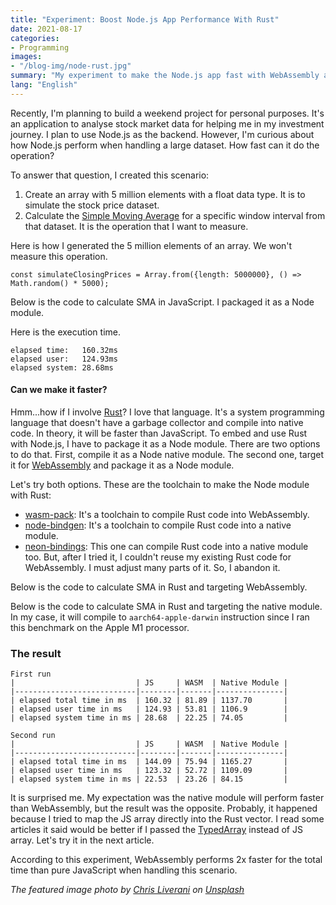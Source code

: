```yaml
---
title: "Experiment: Boost Node.js App Performance With Rust" 
date: 2021-08-17
categories:
- Programming
images:
- "/blog-img/node-rust.jpg"
summary: "My experiment to make the Node.js app fast with WebAssembly and Node native module that written in Rust."
lang: "English"
---
```


Recently, I'm planning to build a weekend project for personal purposes. It's an application to analyse stock market data for helping me in my investment journey. I plan to use Node.js as the backend. However, I'm curious about how Node.js perform when handling a large dataset. How fast can it do the operation?

To answer that question, I created this scenario:
1. Create an array with 5 million elements with a float data type. It is to simulate the stock price dataset.
2. Calculate the [Simple Moving Average](https://www.investopedia.com/terms/s/sma.asp) for a specific window interval from that dataset. It is the operation that I want to measure.

Here is how I generated the 5 million elements of an array. We won't measure this operation.

```
const simulateClosingPrices = Array.from({length: 5000000}, () => Math.random() * 5000);
```

Below is the code to calculate SMA in JavaScript. I packaged it as a Node module.

<script src="https://gist.github.com/bepitulaz/5fc2b4a2a42b5225e2ea47b098a12883.js"></script>

Here is the execution time.

```
elapsed time:   160.32ms
elapsed user:   124.93ms
elapsed system: 28.68ms
```

#### Can we make it faster?

Hmm...how if I involve [Rust](http://rust-lang.org)? I love that language. It's a system programming language that doesn't have a garbage collector and compile into native code. In theory, it will be faster than JavaScript. To embed and use Rust with Node.js, I have to package it as a Node module. There are two options to do that. First, compile it as a Node native module. The second one, target it for [WebAssembly](https://webassembly.org) and package it as a Node module.

Let's try both options. These are the toolchain to make the Node module with Rust:
- [wasm-pack](https://rustwasm.github.io/wasm-pack/): It's a toolchain to compile Rust code into WebAssembly.
- [node-bindgen](https://github.com/infinyon/node-bindgen): It's a toolchain to compile Rust code into a native module.
- [neon-bindings](http://neon-bindings.com): This one can compile Rust code into a native module too. But, after I tried it, I couldn't reuse my existing Rust code for WebAssembly. I must adjust many parts of it. So, I abandon it.

Below is the code to calculate SMA in Rust and targeting WebAssembly.

<script src="https://gist.github.com/bepitulaz/88eb126ef1dd2ccd80d890aeee0c77a5.js"></script>

Below is the code to calculate SMA in Rust and targeting the native module. In my case, it will compile to `aarch64-apple-darwin` instruction since I ran this benchmark on the Apple M1 processor.

<script src="https://gist.github.com/bepitulaz/870868b5fe5fed87d21911d415a85891.js"></script>

### The result

```
First run
|                           | JS     | WASM  | Native Module |
|---------------------------|--------|-------|---------------|
| elapsed total time in ms  | 160.32 | 81.89 | 1137.70       |
| elapsed user time in ms   | 124.93 | 53.81 | 1106.9        |
| elapsed system time in ms | 28.68  | 22.25 | 74.05         |

Second run
|                           | JS     | WASM  | Native Module |
|---------------------------|--------|-------|---------------|
| elapsed total time in ms  | 144.09 | 75.94 | 1165.27       |
| elapsed user time in ms   | 123.32 | 52.72 | 1109.09       |
| elapsed system time in ms | 22.53  | 23.26 | 84.15         |
```

It is surprised me. My expectation was the native module will perform faster than WebAssembly, but the result was the opposite.  Probably, it happened because I tried to map the JS array directly into the Rust vector. I read some articles it said would be better if I passed the [TypedArray](https://developer.mozilla.org/en-US/docs/Web/JavaScript/Reference/Global_Objects/TypedArray) instead of JS array. Let's try it in the next article.

According to this experiment, WebAssembly performs 2x faster for the total time than pure JavaScript when handling this scenario.

_The featured image photo by <a href="https://unsplash.com/@chrisliverani?utm_source=unsplash&utm_medium=referral&utm_content=creditCopyText">Chris Liverani</a> on <a href="https://unsplash.com/s/photos/speed?utm_source=unsplash&utm_medium=referral&utm_content=creditCopyText">Unsplash</a>_
  